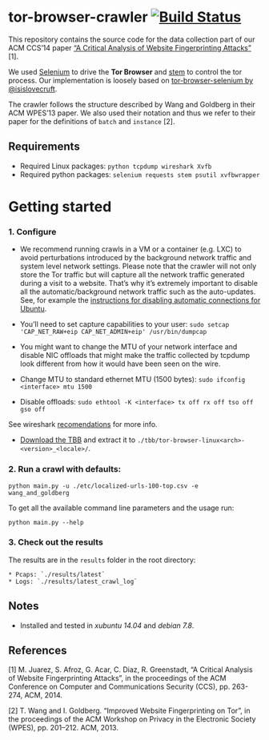 tor-browser-crawler [![Build Status](https://travis-ci.org/webfp/tor-browser-crawler.svg)](https://travis-ci.org/webfp/tor-browser-crawler)
===============
This repository contains the source code for the data collection part of our ACM CCS’14 paper [“A Critical Analysis of Website Fingerprinting Attacks”](http://homes.esat.kuleuven.be/~mjuarezm/index_files/pdf/ccs14.pdf) [1].

We used [Selenium](https://selenium-python.readthedocs.org/) to drive the **Tor Browser** and [stem](https://stem.torproject.org/) to control the tor process. Our implementation is loosely based on [tor-browser-selenium by  @isislovecruft](https://github.com/isislovecruft/tor-browser-selenium). 

The crawler follows the structure described by Wang and Goldberg in their ACM WPES’13 paper. We also used their notation and thus we refer to their paper for the definitions of `batch` and `instance` [2].


Requirements
---------------
* Required Linux packages: ```python tcpdump wireshark Xvfb```
* Required python packages: ```selenium requests stem psutil xvfbwrapper```


# Getting started

### 1. Configure

* We recommend running crawls in a VM or a container (e.g. LXC) to avoid perturbations introduced by the background network traffic and system level network settings. Please note that the crawler will not only store the Tor traffic but will capture all the network traffic generated during a visit to a website. That’s why it’s extremely important to disable all the automatic/background network traffic such as the auto-updates. See, for example the [instructions for disabling automatic connections for Ubuntu](https://help.ubuntu.com/community/AutomaticConnections).

* You’ll need to set capture capabilities to your user: `sudo setcap 'CAP_NET_RAW+eip CAP_NET_ADMIN+eip' /usr/bin/dumpcap`

* You might want to change the MTU of your network interface and disable NIC offloads that might make the traffic collected by tcpdump look different from how it would have been seen on the wire.

 * Change MTU to standard ethernet MTU (1500 bytes): `sudo ifconfig <interface> mtu 1500`

 * Disable offloads: `sudo ethtool -K <interface> tx off rx off tso off gso off`

See wireshark [recomendations](https://wiki.wireshark.org/CaptureSetup/Offloading) for more info.

* [Download the TBB](https://www.torproject.org/download/download.html.en) and extract it to `./tbb/tor-browser-linux<arch>-<version>_<locale>/`.

### 2. Run a crawl with defaults:

```
python main.py -u ./etc/localized-urls-100-top.csv -e wang_and_goldberg
```

To get all the available command line parameters and the usage run:

```
python main.py --help
```

### 3. Check out the results

The results are in the `results` folder in the root directory:

    * Pcaps: `./results/latest`
    * Logs: `./results/latest_crawl_log`


Notes
-------
* Installed and tested in *xubuntu 14.04* and *debian 7.8*.


References
-------------

[1] M. Juarez, S. Afroz, G. Acar, C. Diaz, R. Greenstadt, “A Critical Analysis of Website Fingerprinting Attacks”, in the proceedings of the ACM Conference on Computer and Communications Security (CCS), pp. 263-274, ACM, 2014.

[2] T. Wang and I. Goldberg. “Improved Website Fingerprinting on Tor”, in the proceedings of the ACM Workshop on Privacy in the Electronic Society (WPES), pp. 201–212. ACM, 2013.
